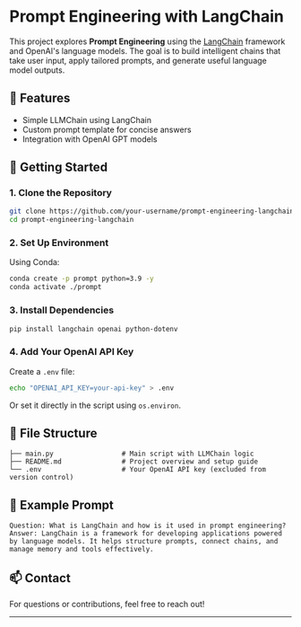 # Prompt Engineering with LangChain

This project explores **Prompt Engineering** using the [LangChain](https://github.com/langchain-ai/langchain) framework and OpenAI's language models. The goal is to build intelligent chains that take user input, apply tailored prompts, and generate useful language model outputs.

## 🧠 Features
- Simple LLMChain using LangChain
- Custom prompt template for concise answers
- Integration with OpenAI GPT models

## 🚀 Getting Started

### 1. Clone the Repository
```bash
git clone https://github.com/your-username/prompt-engineering-langchain.git
cd prompt-engineering-langchain
```

### 2. Set Up Environment
Using Conda:
```bash
conda create -p prompt python=3.9 -y
conda activate ./prompt
```

### 3. Install Dependencies
```bash
pip install langchain openai python-dotenv
```

### 4. Add Your OpenAI API Key
Create a `.env` file:
```bash
echo "OPENAI_API_KEY=your-api-key" > .env
```
Or set it directly in the script using `os.environ`.



## 📄 File Structure
```
├── main.py                 # Main script with LLMChain logic
├── README.md               # Project overview and setup guide
└── .env                    # Your OpenAI API key (excluded from version control)
```

## 📌 Example Prompt
```
Question: What is LangChain and how is it used in prompt engineering?
Answer: LangChain is a framework for developing applications powered by language models. It helps structure prompts, connect chains, and manage memory and tools effectively.
```

## 📫 Contact
For questions or contributions, feel free to reach out!

---


